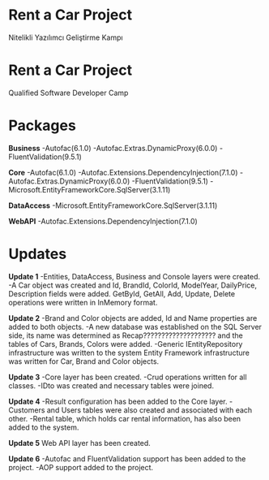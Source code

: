 # Rent a Car Project
Nitelikli Yazılımcı Geliştirme Kampı
# Rent a Car Project
Qualified Software Developer Camp

# Packages
<b>Business</b>
-Autofac(6.1.0)
-Autofac.Extras.DynamicProxy(6.0.0)
-FluentValidation(9.5.1)

<b>Core</b>
-Autofac(6.1.0)
-Autofac.Extensions.DependencyInjection(7.1.0)
-Autofac.Extras.DynamicProxy(6.0.0)
-FluentValidation(9.5.1)
-Microsoft.EntityFrameworkCore.SqlServer(3.1.11)

<b>DataAccess</b>
-Microsoft.EntityFrameworkCore.SqlServer(3.1.11)

<b>WebAPI</b>
-Autofac.Extensions.DependencyInjection(7.1.0)

# Updates
<b>Update 1</b>
-Entities, DataAccess, Business and Console layers were created.
-A Car object was created and Id, BrandId, ColorId, ModelYear, DailyPrice, Description fields were added.
GetById, GetAll, Add, Update, Delete operations were written in InMemory format.

<b>Update 2</b>
-Brand and Color objects are added, Id and Name properties are added to both objects.
-A new database was established on the SQL Server side, its name was determined as Recap???????????????????? and the tables of Cars, Brands, Colors were added.
-Generic IEntityRepository infrastructure was written to the system
Entity Framework infrastructure was written for Car, Brand and Color objects.

<b>Update 3</b>
-Core layer has been created.
-Crud operations written for all classes.
-IDto was created and necessary tables were joined.

<b>Update 4</b>
-Result configuration has been added to the Core layer.
-Customers and Users tables were also created and associated with each other.
-Rental table, which holds car rental information, has also been added to the system.

<b>Update 5</b>
Web API layer has been created.

<b>Update 6</b>
-Autofac and FluentValidation support has been added to the project.
-AOP support added to the project.
